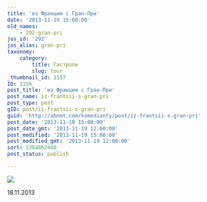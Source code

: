 ```yaml
---
title: 'из Франции с Гран-При'
date: '2013-11-19 15:00:00'
old_names:
    - 292-gran-pri
jos_id: '292'
jos_alias: gran-pri
taxonomy:
    category:
        title: Гастроли
        slug: tour
_thumbnail_id: 1157
ID: 1156
post_title: 'из Франции с Гран-При'
post_name: iz-frantsii-s-gran-pri
post_type: post
gID: post/iz-frantsii-s-gran-pri
guid: 'http://abnmt.com/komedianty/post/iz-frantsii-s-gran-pri'
post_date: '2013-11-19 15:00:00'
post_date_gmt: '2013-11-19 12:00:00'
post_modified: '2013-11-19 15:00:00'
post_modified_gmt: '2013-11-19 12:00:00'
sort: 1384862400
post_status: publish

---
```


![](image-01.jpg)


18.11.2013